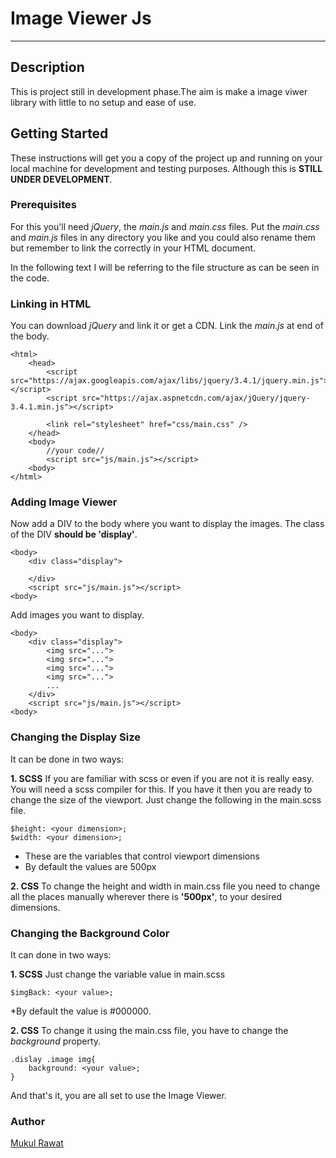 # Image Viewer Js #
---
## Description
This is project still in development phase.The aim is make a image viwer library with little to no setup and ease of use.


## Getting Started
These instructions will get you a copy of the project up and running on your local machine for development and testing purposes. Although this is __STILL UNDER DEVELOPMENT__.

### Prerequisites
For this you'll need  _jQuery_, the _main.js_ and _main.css_ files. Put the _main.css_ and _main.js_ files in any directory you like and you could also rename them but remember to link the correctly in your HTML document.

In the following text I will be referring to the file structure as can be seen in the code.

### Linking in HTML
You can download _jQuery_ and link it or get a CDN.
Link the _main.js_ at end of the body.
````
<html>
    <head>
        <script src="https://ajax.googleapis.com/ajax/libs/jquery/3.4.1/jquery.min.js"></script>
        <script src="https://ajax.aspnetcdn.com/ajax/jQuery/jquery-3.4.1.min.js"></script>

        <link rel="stylesheet" href="css/main.css" />  
    </head>     
    <body>
        //your code//
        <script src="js/main.js"></script>
    <body>
</html>
````

### Adding Image Viewer
Now add a DIV to the body where you want to display the images. The class of the DIV __should be 'display'__. 
````
<body>
    <div class="display">
        
    </div>
    <script src="js/main.js"></script>
<body>
````
Add images you want to display.
````
<body>
    <div class="display">
        <img src="...">
        <img src="...">
        <img src="...">
        <img src="...">
        ...
    </div>
    <script src="js/main.js"></script>
<body>
````
### Changing the Display Size
It can be done in two ways:

__1. SCSS__
If you are familiar with scss or even if you are not it is really easy. You will need a scss compiler for this. If you have it then you are ready to change the size of the viewport.
Just change the following in the main.scss file.
````
$height: <your dimension>;  
$width: <your dimension>;
````
* These are the variables that control viewport dimensions
* By default the values are 500px
    
__2. CSS__
To change the height and width in main.css file you need to change all the places manually wherever there is __'500px'__, to your desired dimensions.

### Changing the Background Color
It can done in two ways:

__1. SCSS__
Just change the variable value in main.scss
````
$imgBack: <your value>;
````
*By default the value is #000000.

__2. CSS__
To change it using the main.css file, you have to change the *background* property.
````
.dislay .image img{
    background: <your value>;
}
````

And that's it, you are all set to use the Image Viewer.

### Author
[Mukul Rawat](https://github.com/MRwt48)
